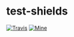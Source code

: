 # test-shields

[![Travis](https://img.shields.io/travis/joyent/node.svg)]()
[![Mine](http://58dcd0b5.ngrok.com/view)]()
